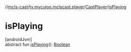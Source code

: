 //[mcls-cast](../../../index.md)/[tv.mycujoo.mclscast.player](../index.md)/[CastPlayer](index.md)/[isPlaying](is-playing.md)

# isPlaying

[androidJvm]\
abstract fun [isPlaying](is-playing.md)(): [Boolean](https://kotlinlang.org/api/latest/jvm/stdlib/kotlin/-boolean/index.html)
